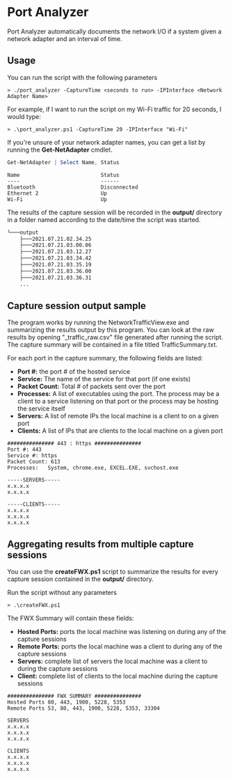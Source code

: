 
# Port Analyzer 

Port Analyzer automatically documents the network I/O if a system given a network adapter and an interval of time.  

## Usage

You can run the script with the following parameters

```
> ./port_analyzer -CaptureTime <seconds to run> -IPInterface <Network Adapter Name>
```
For example, if I want to run the script on my Wi-Fi traffic for 20 seconds, I would type:

```
> .\port_analyzer.ps1 -CaptureTime 20 -IPInterface "Wi-Fi"
``` 

If you're unsure of your network adapter names, you can get a list by running the **Get-NetAdapter** cmdlet.

```Powershell
Get-NetAdapter | Select Name, Status
```

```
Name 						  Status 
---- 						  ------  
Bluetooth					  Disconnected 
Ethernet 2 					  Up 
Wi-Fi 						  Up
```

The results of the capture session will be recorded in the **output/** directory in a folder named according to the date/time the script was started.
```bash
└───output
    ├───2021.07.21.02.34.25
    ├───2021.07.21.03.00.06
    ├───2021.07.21.03.12.27
    ├───2021.07.21.03.34.42
    ├───2021.07.21.03.35.19
    ├───2021.07.21.03.36.00
    ├───2021.07.21.03.36.31
    ...
```

## Capture session output sample

The program works by running the NetworkTrafficView.exe and summarizing the results output by this program. You can look at the raw results by opening "<IPAddress>\_traffic_raw.csv" file generated after running the script. The capture summary will be contained in a file titled TrafficSummary.txt.

For each port in the capture summary, the following fields are listed:
- **Port #:** the port # of the hosted service
- **Service:** The name of the service for that port (if one exists)
- **Packet Count:** Total # of packets sent over the port
- **Processes:** A list of executables using the port. The process may be a client to a service listening on that port or the process may be hosting the service itself
- **Servers:** A list of remote IPs the local machine is a client to on a given port
- **Clients:** A list of IPs that are clients to the local machine on a given port

```
############### 443 : https ###############
Port #: 443
Service #: https
Packet Count: 613
Processes:   System, chrome.exe, EXCEL.EXE, svchost.exe

-----SERVERS-----
x.x.x.x
x.x.x.x

-----CLIENTS-----
x.x.x.x
x.x.x.x
x.x.x.x

```

## Aggregating results from multiple capture sessions 

You can use the **createFWX.ps1** script to summarize the results for every capture session contained in the **output/** directory. 

Run the script without any parameters

```
> .\createFWX.ps1
```

The FWX Summary will contain these fields:
- **Hosted Ports:** ports the local machine was listening on during any of the capture sessions 
- **Remote Ports:** ports the local machine was a client to during any of the capture sessions
- **Servers:** complete list of servers the local machine was a client to during the capture sessions
- **Client:** complete list of clients to the local machine during the capture sessions

```
############### FWX SUMMARY ###############
Hosted Ports 80, 443, 1900, 5228, 5353
Remote Ports 53, 80, 443, 1900, 5228, 5353, 33304

SERVERS
x.x.x.x
x.x.x.x
x.x.x.x

CLIENTS
x.x.x.x
x.x.x.x
x.x.x.x


```